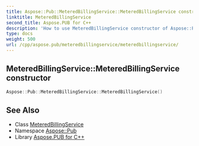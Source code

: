 ```yaml
---
title: Aspose::Pub::MeteredBillingService::MeteredBillingService constructor
linktitle: MeteredBillingService
second_title: Aspose.PUB for C++
description: 'How to use MeteredBillingService constructor of Aspose::Pub::MeteredBillingService class in C++.'
type: docs
weight: 500
url: /cpp/aspose.pub/meteredbillingservice/meteredbillingservice/
---
```

## MeteredBillingService::MeteredBillingService constructor




```cpp
Aspose::Pub::MeteredBillingService::MeteredBillingService()
```

## See Also

* Class [MeteredBillingService](../)
* Namespace [Aspose::Pub](../../)
* Library [Aspose.PUB for C++](../../../)
